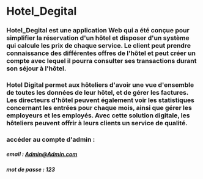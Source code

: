# Hotel_Degital

   ### Hotel_Degital est une application Web qui a été conçue pour simplifier la réservation d'un hôtel et disposer d'un système qui calcule les prix de chaque service. Le client peut prendre connaissance des différentes offres de l'hôtel et peut créer un compte avec lequel il pourra consulter ses transactions durant son séjour à l'hôtel.

   ### Hotel Digital permet aux hôteliers d'avoir une vue d'ensemble de toutes les données de leur hôtel, et de gérer les factures. Les directeurs d'hôtel peuvent également voir les statistiques concernant les entrées pour chaque mois, ainsi que gérer les employeurs et les employés. Avec cette solution digitale, les hôteliers peuvent offrir à leurs clients un service de qualité.
   
   ### accéder au compte d'admin :
   ##### email : Admin@Admin.com
   ##### mot de passe : 123

